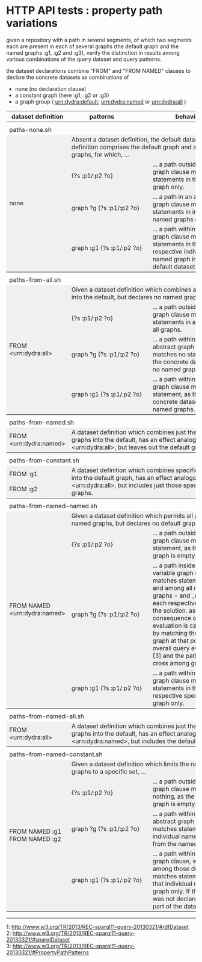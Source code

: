 # HTTP API tests : property path variations

given a repository with a path in several segments, of which two segments each are present in
each of several graphs (the default graph and the named graphs :g1, :g2 and :g3), verify the
distinction in results among various combinations of the query
dataset and query patterns.

the dataset declarations combine "FROM" and "FROM NAMED" clauses to declare the concrete datasets
as combinations of
- none (no declaration clause)
- a constant graph (here :g1, :g2 or :g3)
- a graph group ( <urn:dydra:default>, <urn:dydra:named> or <urn:dydra:all> )

<table border="0" width="100%">
<tr><th style="width: 16em">dataset definition</th>
    <th ><div style="display: inline-block; width: 200px"><div>patterns &nbsp;&nbsp;&nbsp;&nbsp;&nbsp;&nbsp;&nbsp;&nbsp;</div></th>
    <th><div style="width: 200px">behaviour</div></th></tr>


<tr  style="">
    <td  style="border-top: 1px solid black; padding-top: 10px" colspan="3">paths-none.sh</td></tr>

<tr style=" background-color: #f0f0f0">
    <td rowspan="4" style="border-bottom: 1px solid black; width: 16em">none</td>
    <td colspan="2">Absent a dataset definition, the default dataset definition comprises the
      default graph and all named graphs, for which, ...</td></tr>

<tr style="background-color: #f0f0f0">
    <td style=" white-space: pre">{?s :p1/:p2 ?o}</td>
    <td style="width: auto">... a path outside of a graph clause matches statements
        in the default graph only.</td></tr>

<tr style=" background-color: #f0f0f0">
    <td style=" white-space: pre">graph ?g {?s :p1/:p2 ?o}</td>
    <td style="width: auto">... a path in an abstract graph clause matches statements
        in individual named graphs only.</td></tr>

<tr style=" background-color: #f0f0f0">
    <td style="border-bottom: 1px solid black;  white-space: pre">graph :g1 {?s :p1/:p2 ?o}</td>
    <td style="border-bottom: 1px solid black; width: auto">
        ... a path within a specific graph clause matches statements in the respective individual named graph
        in the default dataset only.</td></tr>


<tr  style="">
    <td  style="border-top: 1px solid black; padding-top: 10px" colspan="3">paths-from-all.sh</td></tr>

<tr style="background-color: #f0f0f0">
    <td rowspan="4" style="border-bottom: 1px solid black;">FROM &lt;urn:dydra:all&gt;</td>
    <td colspan="2">Given a dataset definition which combines all graphs into the default,
      but declares no named graphs[1], ...</td></tr>

<tr style="background-color: #f0f0f0">
    <td style=" white-space: pre">{?s :p1/:p2 ?o}</td>
    <td>... a path outside of a graph clause matches statements
        in and among all graphs.</td></tr>

<tr style="background-color: #f0f0f0">
    <td style=" white-space: pre">graph ?g {?s :p1/:p2 ?o}</td>
    <td>... a path within an abstract graph clause matches no statement,
     as the concrete dataset has no named graphs.</td></tr>

<tr style="background-color: #f0f0f0">
    <td style=" white-space: pre; border-bottom: 1px solid black;">graph :g1 {?s :p1/:p2 ?o}</td>
    <td style="border-bottom: 1px solid black;">
     ... a path within a specific graph clause matches no statement,
     as the concrete dataset has no named graphs.</td></tr>


<tr style="">
    <td  style="border-top: 1px solid black; padding-top: 10px" colspan="3">paths-from-named.sh</td></tr>

<tr style="background-color: #f0f0f0;">
    <td style=" border-bottom: 1px solid black;"><div>FROM &lt;urn:dydra:named&gt;</div></td>
    <td colspan="2" style="border-bottom: 1px solid black;">A dataset definition
        which combines just the named graphs into the default,
        has an effect analogous to &lt;urn:dydra:all&gt;, but leaves out the
        default graph.</td></tr>


<tr style="">
    <td  style="border-top: 1px solid black; padding-top: 10px" colspan="3">paths-from-constant.sh</td></tr>

<tr style="background-color: #f0f0f0;">
    <td style=" border-bottom: 1px solid black;"><div>FROM :g1</dIv><br />
        <dIv>FROM :g2</div></td>
    <td colspan="2" style="border-bottom: 1px solid black;">A dataset definition
        which combines specific graphs into the default graph,
        has an effect analogous to &lt;urn:dydra:all&gt;, but includes just those specific graphs.</td></tr>


<tr  style="">
    <td  style="border-top: 1px solid black; padding-top: 10px" colspan="3">paths-from-named-named.sh</td></tr>

<tr style="background-color: #f0f0f0">
    <td rowspan="4" style="border-bottom: 1px solid black;">FROM NAMED &lt;urn:dydra:named&gt;</td>
    <td colspan="2">Given a dataset definition which permits all graphs as named graphs,
      but declares no default graphs, ...</td></tr>

<tr style="background-color: #f0f0f0">
    <td style=" white-space: pre">{?s :p1/:p2 ?o}</td>
    <td>... a path outside of a graph clause matches no statement,
        as the default graph is empty.</td></tr>

<tr style="background-color: #f0f0f0">
    <td style=" white-space: pre">graph ?g {?s :p1/:p2 ?o}</td>
    <td>... a path inside of a variable graph clause matches statements
        in and among all named graphs - and _retains_ each respective graph in the solution.
        as a consequence of this,
        "... evaluation is carried out by matching the active graph at that point in the overall query evaluation,"[3]
        and the paths do not cross among graphs:</td></tr>

<tr style="background-color: #f0f0f0">
    <td style=" white-space: pre; border-bottom: 1px solid black;">graph :g1 {?s :p1/:p2 ?o}</td>
    <td style="border-bottom: 1px solid black;">
        ... a path within a constant graph clause matches statements in the respective specific named graph
        only.</td></tr>


<tr style="">
    <td  style="border-top: 1px solid black; padding-top: 10px" colspan="3">paths-from-named-all.sh</td></tr>

<tr style="background-color: #f0f0f0;">
    <td style=" border-bottom: 1px solid black;"><div>FROM &lt;urn:dydra:all&gt;</div></td>
    <td colspan="2" style="border-bottom: 1px solid black;">A dataset definition
        which combines just the named graphs into the default,
        has an effect analogous to &lt;urn:dydra:named&gt;, but includes the
        default graph.</td></tr>


<tr style="">
    <td  style="border-top: 1px solid black; padding-top: 10px" colspan="3">paths-from-named-constant.sh</td></tr>

<tr style="background-color: #f0f0f0">
    <td rowspan="4" style="border-bottom: 1px solid black;">FROM NAMED :g1<br />
        FROM NAMED :g2</td>
    <td colspan="2">Given a dataset definition which limits the named graphs to a specific set, ...</td></tr>

<tr style="background-color: #f0f0f0">
    <td style=" white-space: pre">{?s :p1/:p2 ?o}</td>
    <td >... a path outside of a graph clause matches nothing, as the default
        graph is empty.</td></tr>

<tr style="background-color: #f0f0f0">
    <td style=" white-space: pre">graph ?g {?s :p1/:p2 ?o}</td>
    <td >... a path within an abstract graph clause matches statements in individual named graphs
        from the named only.</td></tr>

<tr style="background-color: #f0f0f0">
    <td style="border-bottom: 1px solid black;  white-space: pre">graph :g1 {?s :p1/:p2 ?o}</td>
    <td style="border-bottom: 1px solid black;">... a path within constant graph clause,
        which is among those declared, matches statements
        in that individual named graph only.
        If the graph was not declared, it is not part of the dataset.</td></tr>

</table>

---
1: http://www.w3.org/TR/2013/REC-sparql11-query-20130321/#rdfDataset   
2: http://www.w3.org/TR/2013/REC-sparql11-query-20130321/#sparqlDataset   
3: http://www.w3.org/TR/2013/REC-sparql11-query-20130321/#PropertyPathPatterns